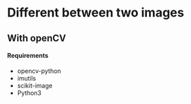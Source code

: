 # Different between two images

## With openCV

#### Requirements
* opencv-python
* imutils
* scikit-image
* Python3
